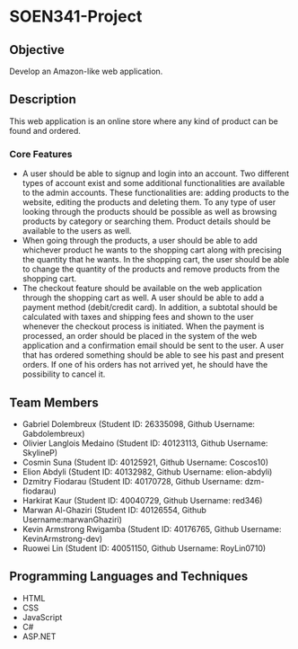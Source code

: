 # SOEN341-Project

## Objective
Develop an Amazon-like web application.

## Description
This web application is an online store where any kind of product can be found and ordered.

### Core Features
* A user should be able to signup and login into an account. Two different types of account exist and some additional functionalities are available to the admin accounts. These functionalities are: adding products to the website, editing the products and deleting them. To any type of user looking through the products should be possible as well as browsing products by category or searching them. Product details should be available to the users as well.
* When going through the products, a user should be able to add whichever product he wants to the shopping cart along with precising the quantity that he wants. In the shopping cart, the user should be able to change the quantity of the products and remove products from the shopping cart.
* The checkout feature should be available on the web application through the shopping cart as well. A user should be able to add a payment method (debit/credit card). In addition, a subtotal should be calculated with taxes and shipping fees and shown to the user whenever the checkout process is initiated. When the payment is processed, an order should be placed in the system of the web application and a confirmation email should be sent to the user. A user that has ordered something should be able to see his past and present orders. If one of his orders has not arrived yet, he should have the possibility to cancel it.

## Team Members
* Gabriel Dolembreux                     (Student ID: 26335098, Github Username: Gabdolembreux)
* Olivier Langlois Medaino               (Student ID: 40123113, Github Username: SkylineP)
* Cosmin Suna                            (Student ID: 40125921, Github Username: Coscos10)
* Elion Abdyli                           (Student ID: 40132982, Github Username: elion-abdyli)
* Dzmitry Fiodarau                       (Student ID: 40170728, Github Username: dzm-fiodarau)
* Harkirat Kaur                          (Student ID: 40040729, Github Username: red346)
* Marwan Al-Ghaziri                      (Student ID: 40126554, Github Username:marwanGhaziri)
* Kevin Armstrong Rwigamba               (Student ID: 40176765, Github Username: KevinArmstrong-dev)
* Ruowei Lin                             (Student ID: 40051150, Github Username: RoyLin0710)


## Programming Languages and Techniques
* HTML
* CSS
* JavaScript
* C#
* ASP.NET
